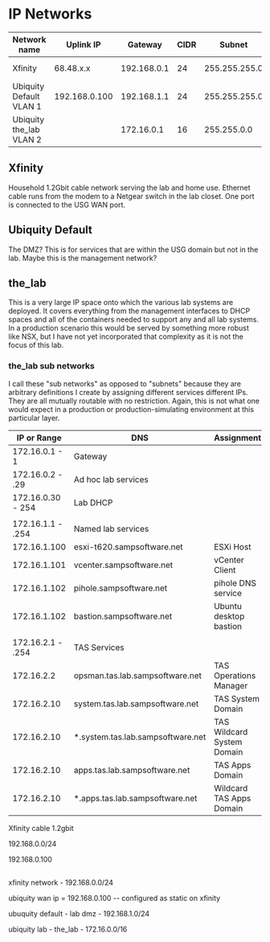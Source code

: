 # IP Networks

|Network name|Uplink IP|Gateway|CIDR|Subnet|IP Range|Management device|Management interface|admin creds|
|-|-|-|-|-|-|-|-|-|
|Xfinity|68.48.x.x|192.168.0.1|24|255.255.255.0|192.168.0.1-192.168.0.254|Xfinity router|https://192.168.0.1 | admin/X |
|Ubiquity Default VLAN 1|192.168.0.100|192.168.1.1|24|255.255.255.0|192.168.1.1-192.168.1.254|Unify web appliance|(on mac)https://127.0.0.1:8080 | Ubiquiti web credential |
|Ubiquity the_lab VLAN 2||172.16.0.1|16|255.255.0.0|172.16.0.1-172.16.255.255|Unifi web appliance|||

## Xfinity

Household 1.2Gbit cable network serving the lab and home use. Ethernet cable runs from the modem to a Netgear switch in the lab closet. One port is connected to the USG WAN port.

## Ubiquity Default

The DMZ? This is for services that are within the USG domain but not in the lab. Maybe this is the management network?

## the_lab

This is a very large IP space onto which the various lab systems are deployed. It covers everything from the management interfaces to DHCP spaces and all of the containers needed to support any and all lab systems. In a production scenario this would be served by something more robust like NSX, but I have not yet incorporated that complexity as it is not the focus of this lab.

### the_lab sub networks

I call these "sub networks" as opposed to "subnets" because they are arbitrary definitions I create by assigning different services different IPs. They are all mutually routable with no restriction. Again, this is not what one would expect in a production or production-simulating environment at this particular layer.

|IP or Range|DNS|Assignment|
|-|-|-|
|172.16.0.1 - 1 | Gateway |
|172.16.0.2 - .29 | Ad hoc lab services |
|172.16.0.30 - 254 | Lab DHCP |
|||
|172.16.1.1 - .254 | Named lab services |
|172.16.1.100 | esxi-t620.sampsoftware.net |ESXi Host |
|172.16.1.101 | vcenter.sampsoftware.net| vCenter Client |
|172.16.1.102 | pihole.sampsoftware.net | pihole DNS service |
|172.16.1.102 | bastion.sampsoftware.net | Ubuntu desktop bastion |
|||
|172.16.2.1 - .254 | TAS Services |
| 172.16.2.2 | opsman.tas.lab.sampsoftware.net | TAS Operations Manager |
| 172.16.2.10 | system.tas.lab.sampsoftware.net | TAS System Domain |
| 172.16.2.10 | *.system.tas.lab.sampsoftware.net | TAS Wildcard System Domain |
| 172.16.2.10 | apps.tas.lab.sampsoftware.net | TAS Apps Domain |
| 172.16.2.10 | *.apps.tas.lab.sampsoftware.net | Wildcard TAS Apps Domain |





Xfinity cable 1.2gbit


192.168.0.0/24

192.168.0.100

## 

xfinity network - 192.168.0.0/24

ubiquity wan ip = 192.168.0.100 -- configured as static on xfinity

ubuquity default - lab dmz - 192.168.1.0/24

ubiquity lab - the_lab - 172.16.0.0/16
